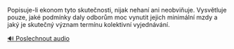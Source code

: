 
Popisuje-li ekonom tyto skutečnosti, nijak nehaní ani neobviňuje. Vysvětluje pouze, jaké podmínky daly odborům moc vynutit jejich minimální mzdy a jaký je skutečný význam termínu kolektivní vyjednávání.

[🔊 Poslechnout audio](/data/7-paragraphs/audio/chapter_155/para_002-Popisuje-li-ekonom-tyto-skutenosti-nijak-nehan.mp3)
